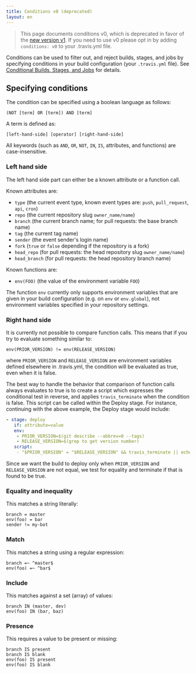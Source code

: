 ```yaml
---
title: Conditions v0 (deprecated)
layout: en
---
```


> This page documents conditions v0, which is deprecated in favor of the [new
> version v1](/user/conditions-v1). If you need to use v0 please opt in by
> adding `conditions: v0` to your .travis.yml file.

Conditions can be used to filter out, and reject builds, stages, and jobs by
specifying conditions in your build configuration (your `.travis.yml` file).
See [Conditional Builds, Stages, and Jobs](/user/conditional-builds-stages-jobs)
for details.

## Specifying conditions

The condition can be specified using a boolean language as follows:

```
(NOT [term] OR [term]) AND [term]
```

A term is defined as:

```
[left-hand-side] [operator] [right-hand-side]
```

All keywords (such as `AND`, `OR`, `NOT`, `IN`, `IS`, attributes, and
functions) are case-insensitive.

### Left hand side

The left hand side part can either be a known attribute or a function call.

Known attributes are:

* `type` (the current event type, known event types are: `push`, `pull_request`, `api`, `cron`)
* `repo` (the current repository slug `owner_name/name`)
* `branch` (the current branch name; for pull requests: the base branch name)
* `tag` (the current tag name)
* `sender` (the event sender's login name)
* `fork` (`true` or `false` depending if the repository is a fork)
* `head_repo` (for pull requests: the head repository slug `owner_name/name`)
* `head_branch` (for pull requests: the head repository branch name)

Known functions are:

* `env(FOO)` (the value of the environment variable `FOO`)

The function `env` currently only supports environment variables that are given
in your build configuration (e.g. on `env` or `env.global`), not environment
variables specified in your repository settings.

### Right hand side

It is currently not possible to compare function calls. This means that if you
try to evaluate something similar to:

`env(PRIOR_VERSION) != env(RELEASE_VERSION)`

where `PRIOR_VERSION` and `RELEASE_VERSION` are environment variables defined
elsewhere in .travis.yml, the condition will be evaluated as true, even when it
is false.

The best way to handle the behavior that comparison of function calls always evaluates to true is to create a script which expresses the conditional test in reverse, and applies `travis_terminate` when the condition is false. This
script can be called within the Deploy stage.  For instance, continuing with
the above example, the Deploy stage would include:

```yaml
- stage: deploy
   if: attribute=value
   env:
    - PRIOR_VERSION=$(git describe --abbrev=0 --tags)
    - RELEASE_VERSION=$(grep to get version number)
   script:
    - "$PRIOR_VERSION" = "$RELEASE_VERSION" && travis_terminate || echo "Deploying latest version ..."

```

Since we want the build to deploy only when `PRIOR_VERSION` and `RELEASE_VERSION`
are not equal, we test for equality and terminate if that is found to be true.

### Equality and inequality

This matches a string literally:

```
branch = master
env(foo) = bar
sender != my-bot
```

### Match

This matches a string using a regular expression:

```
branch =~ ^master$
env(foo) =~ ^bar$
```

### Include

This matches against a set (array) of values:

```
branch IN (master, dev)
env(foo) IN (bar, baz)
```

### Presence

This requires a value to be present or missing:

```
branch IS present
branch IS blank
env(foo) IS present
env(foo) IS blank
```

